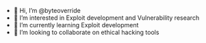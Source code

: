 - 👋 Hi, I’m @byteoverride
- 👀 I’m interested in Exploit development and Vulnerability research
- 🌱 I’m currently learning Exploit development
- 💞️ I’m looking to collaborate on ethical hacking tools


<!---
byteoverride/byteoverride is a ✨ special ✨ repository because its `README.md` (this file) appears on your GitHub profile.
You can click the Preview link to take a look at your changes.
--->
